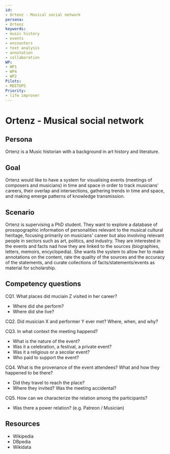 ```yaml
---
id:
- Ortenz - Musical social network
persona:
- Ortenz
keywords:
- music history
- events
- encounters
- text analysis
- annotation
- collaboration
WP:
- WP1
- WP4
- WP2
Pilots:
- MEETUPS
Priority:
- life improver
---
```

# Ortenz - Musical social network

## Persona

Ortenz is a Music historian with a background in art history and literature.

## Goal

Ortenz would like to have a system for visualising events (meetings of composers and musicians) in time and space in 
order to track musicians' careers, their overlap and intersections, gathering trends in time and space, and making 
emerge patterns of knowledge transmission.

## Scenario  

Ortenz is supervising a PhD student.
They want to explore a database of prosopographic information of personalities relevant to the musical cultural heritage, focusing primarily on
musicians' career but also involving relevant people in sectors such as art, politics, and industry.
They are interested in the events and facts nad how they are linked to the sources (biographies, letters, memoirs, encyclopedia).
She wants the system to allow her to make annotations on the content, rate the quality of the sources and the accuracy of the statements,
and curate collections of facts/statements/events as material for scholarship.

## Competency questions

CQ1. What places did muciain Z visited in her career?

* Where did she perform?
* Where did she live?

CQ2. Did musician X and performer Y ever met? Where, when, and why?

CQ3. In what context the meeting happend? 

* What is the nature of the event? 
* Was it a celebration, a festival, a private event?
* Was it a religious or a secolar event?
* Who paid to support the event?

CQ4. What is the provenance of the event attendees? What and how they happened to be there?

* Did they travel to reach the place?
* Where they invited? Was the meeting accidental?

CQ5. How can we characterize the relation among the participants?

* Was there a power relation? (e.g. Patreon / Musician)



## Resources
- Wikipedia
- DBpedia
- Wikidata
